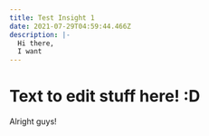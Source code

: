 ```yaml
---
title: Test Insight 1
date: 2021-07-29T04:59:44.466Z
description: |-
  Hi there,
  I want
---
```

# **Text to edit stuff here! :D** 

Alright guys!

![]()